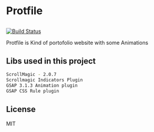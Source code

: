 # Protfile
## 


[![Build Status](https://travis-ci.org/joemccann/dillinger.svg?branch=master)](https://travis-ci.org/joemccann/dillinger)

Protfile is Kind of portofolio website with some Animations


## Libs used in this project
```sh
ScrollMagic - 2.0.7
Scrollmagic Indicators Plugin
GSAP 3.1.3 Animation plugin
GSAP CSS Rule plugin

```

## License

MIT





